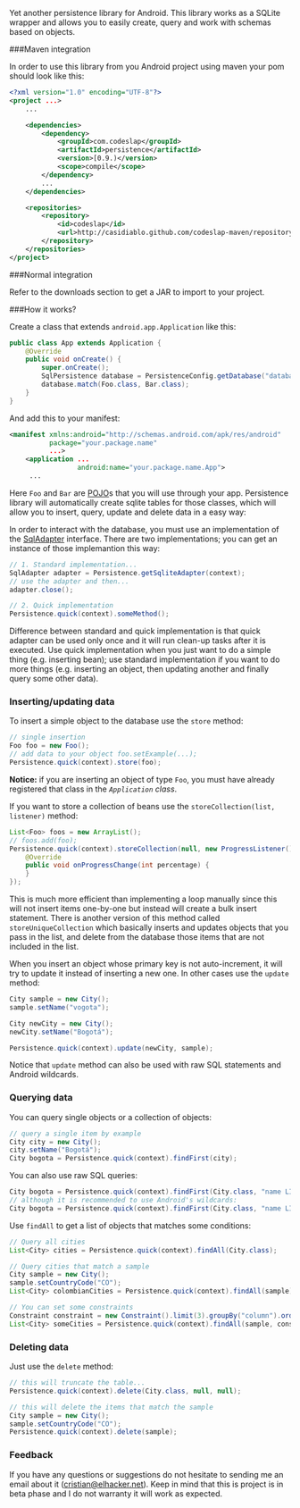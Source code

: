 Yet another persistence library for Android. This library works as a SQLite wrapper and allows you to easily create,
query and work with schemas based on objects.

###Maven integration

In order to use this library from you Android project using maven your pom should look like this:

```xml
<?xml version="1.0" encoding="UTF-8"?>
<project ...>
    ...

    <dependencies>
        <dependency>
            <groupId>com.codeslap</groupId>
            <artifactId>persistence</artifactId>
            <version>[0.9.)</version>
            <scope>compile</scope>
        </dependency>
        ...
    </dependencies>

    <repositories>
        <repository>
            <id>codeslap</id>
            <url>http://casidiablo.github.com/codeslap-maven/repository/</url>
        </repository>
    </repositories>
</project>
```

###Normal integration

Refer to the downloads section to get a JAR to import to your project.

###How it works?

Create a class that extends `android.app.Application` like this:

```java
public class App extends Application {
    @Override
    public void onCreate() {
        super.onCreate();
        SqlPersistence database = PersistenceConfig.getDatabase("database_name.db", 1);
        database.match(Foo.class, Bar.class);
    }
}
```

And add this to your manifest:

```xml
<manifest xmlns:android="http://schemas.android.com/apk/res/android"
          package="your.package.name"
          ...>
    <application ...
                 android:name="your.package.name.App">
     ...
```

Here `Foo` and `Bar` are [POJO][1]s that you will use through your app. Persistence library will automatically create
sqlite tables for those classes, which will allow you to insert, query, update and delete data in a easy way:

In order to interact with the database, you must use an implementation of the [SqlAdapter][2] interface. There are two
implementations; you can get an instance of those implemantion this way:

```java
// 1. Standard implementation...
SqlAdapter adapter = Persistence.getSqliteAdapter(context);
// use the adapter and then...
adapter.close();

// 2. Quick implementation
Persistence.quick(context).someMethod();
```

Difference between standard and quick implementation is that quick adapter can be used only once and it will run
clean-up tasks after it is executed. Use quick implementation when you just want to do a simple thing (e.g. inserting
bean); use standard implementation if you want to do more things (e.g. inserting an object, then updating another and
finally query some other data).

### Inserting/updating data

To insert a simple object to the database use the `store` method:

```java
// single insertion
Foo foo = new Foo();
// add data to your object foo.setExample(...);
Persistence.quick(context).store(foo);
```

 **Notice:** if you are inserting an object of type `Foo`, you must have already registered that class in the
 *`Application` class*.

If you want to store a collection of beans use the `storeCollection(list, listener)` method:

```java
List<Foo> foos = new ArrayList();
// foos.add(foo);
Persistence.quick(context).storeCollection(null, new ProgressListener() {
    @Override
    public void onProgressChange(int percentage) {
    }
});
```

This is much more efficient than implementing a loop manually since this will not insert items one-by-one but instead
will create a bulk insert statement. There is another version of this method called `storeUniqueCollection` which
basically inserts and updates objects that you pass in the list, and delete from the database those items that are not
included in the list.

When you insert an object whose primary key is not auto-increment, it will try to update it instead of inserting a new
one. In other cases use the `update` method:

```java
City sample = new City();
sample.setName("vogota");

City newCity = new City();
newCity.setName("Bogotá");

Persistence.quick(context).update(newCity, sample);
```

Notice that `update` method can also be used with raw SQL statements and Android wildcards.

### Querying data

You can query single objects or a collection of objects:

```java
// query a single item by example
City city = new City();
city.setName("Bogotá");
City bogota = Persistence.quick(context).findFirst(city);
```

You can also use raw SQL queries:

```java
City bogota = Persistence.quick(context).findFirst(City.class, "name LIKE 'Bogotá'", null);
// although it is recommended to use Android's wildcards:
City bogota = Persistence.quick(context).findFirst(City.class, "name LIKE ?", new String[]{"Bogotá"});
```

Use `findAll` to get a list of objects that matches some conditions:

```java
// Query all cities
List<City> cities = Persistence.quick(context).findAll(City.class);

// Query cities that match a sample
City sample = new City();
sample.setCountryCode("CO");
List<City> colombianCities = Persistence.quick(context).findAll(sample);

// You can set some constraints
Constraint constraint = new Constraint().limit(3).groupBy("column").orderBy("name");
List<City> someCities = Persistence.quick(context).findAll(sample, constraint);
```

### Deleting data

Just use the `delete` method:

```java
// this will truncate the table...
Persistence.quick(context).delete(City.class, null, null);

// this will delete the items that match the sample
City sample = new City();
sample.setCountryCode("CO");
Persistence.quick(context).delete(sample);
```

### Feedback

If you have any questions or suggestions do not hesitate to sending me an email about it (cristian@elhacker.net).
Keep in mind that this is project is in beta phase and I do not warranty it will work as expected.

  [1]: http://en.wikipedia.org/wiki/Plain_Old_Java_Object
  [2]: https://github.com/casidiablo/persistence/blob/master/src/main/java/com/codeslap/persistence/SqlAdapter.java